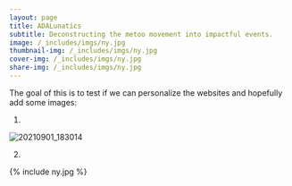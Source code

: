 ```yaml
---
layout: page
title: ADALunatics
subtitle: Deconstructing the metoo movement into impactful events. 
image: /_includes/imgs/ny.jpg
thumbnail-img: /_includes/imgs/ny.jpg
cover-img: /_includes/imgs/ny.jpg
share-img: /_includes/imgs/ny.jpg
---
```


The goal of this is to test if we can personalize the websites and hopefully add some images:

1)

![20210901_183014](https://user-images.githubusercontent.com/65892642/145226409-c5993575-1bca-4a72-a5e5-d55359039b03.jpg)

2)

{% include ny.jpg %}
